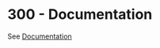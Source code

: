 # 300 - Documentation 

See [Documentation](https://genesis-world.readthedocs.io/en/latest/user_guide/index.html)